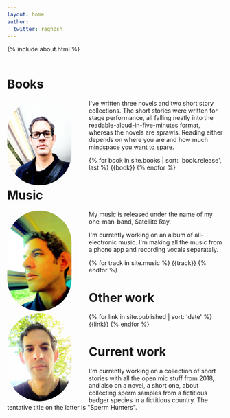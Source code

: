 ```yaml
---
layout: home
author:
  twitter: reghosh
---
```


{% include about.html %}

<div class="row" id="books">

<h1 style="margin-top: 2em"><span class="fa fa-book"> Books</span></h1>
<div class="container">
<div style="float:left;margin-right: 40px"><img alt="me thinking about other books" src="images/selfie.jpg" class="img-fluid" style="border-radius:75px" width="150"></div>

I've written three novels and two short story collections. The short stories were written for stage performance, all falling neatly into the readable-aloud-in-five-minutes format, whereas the novels are sprawls. Reading either depends on where you are and how much mindspace you want to spare.

{% for book in site.books | sort: 'book.release', last %}
{{book}}
{% endfor %}

</div>
</div>

<div class="row" id="music">
<h1><span class="fa fa-headphones"> Music</span></h1>
<div class="container">


<div style="float:left;margin-right: 40px"><img alt="me thinking about other music" src="images/selfie2.jpg" class="img-fluid" style="border-radius:75px" width="150"></div>

My music is released under the name of my one-man-band, Satellite Ray.

I'm currently working on an album of all-electronic music. I'm making all the music from a phone app and 
recording vocals separately.


{% for track in site.music %}
{{track}}
{% endfor %}

</div>
</div>

<div class="row page" id="other">
<div class="container-fluid">
<h1><span class="fa fa-bookmark"> Other work</span></h1>
<div style="float:left;margin-right: 40px"><img alt="me thinking about other stuff" src="images/selfie3.jpg" class="img-fluid" style="border-radius:75px" width="150"></div>

{% for link in site.published | sort: 'date' %}
{{link}}
{% endfor %}

</div>
</div>

<div class="row page" id="current">
<div class="container">
<h1><span class="fa fa-spinner"> Current work</span></h1>
I'm currently working on a collection of short stories with all the open mic stuff from 2018, and also
on a novel, a short one, about collecting sperm samples from a fictitious badger species in a fictitious country. The tentative title on the latter is "Sperm Hunters".
</div>
</div>

<script type="application/ld+json">
{ 
"@context": "http://schema.org", 
"@type": "WebSite", 
"url": "https://satelliteray.github.io/", 
"name": "René Ghosh, writer, musician",
 "author": {
    "@type": "Person",
    "name": "René Ghosh"
  },
"description": "René Ghosh, writer and musician. Books, music, and links to articles.",
"publisher": "René Ghosh"
}
</script>

